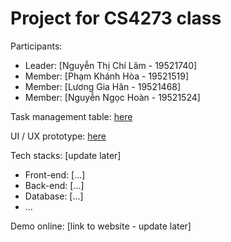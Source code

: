 # Project for CS4273 class

Participants:

- Leader: [Nguyễn Thị Chí Lâm - 19521740]
- Member: [Phạm Khánh Hòa - 19521519]
- Member: [Lương Gia Hân - 19521468]
- Member: [Nguyễn Ngọc Hoàn - 19521524]

Task management table: [here](https://trello.com/b/hMML2tfA/project-plan) 

UI / UX prototype: [here](https://www.figma.com/file/RZco5bEaJyIyanJOu9YRNE/Untitled?node-id=0%3A1) 

Tech stacks: [update later]

- Front-end: [...]
- Back-end: [...]
- Database: [...]
- ...

Demo online: [link to website - update later]


